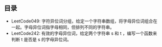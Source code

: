 ## 目录
- LeetCode049: 字符异位词分组，给定一个字符串数组，将字母异位词组合在一起。字母异位词指字母相同，但排列不同的字符串。
- LeetCode242: 有效的字母异位词，给定两个字符串 s 和 t ，编写一个函数来判断 t 是否是 s 的字母异位词。
